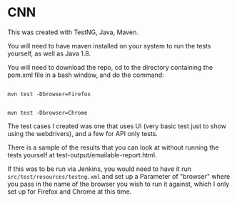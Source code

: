 # CNN

This was created with TestNG, Java, Maven.

You will need to have maven installed on your system to run the tests yourself, as well as Java 1.8.

You will need to download the repo, cd to the directory containing the pom.xml file in a bash window, and do the command:

<code>
mvn test -Dbrowser=Firefox
  
mvn test -Dbrowser=Chrome
</code>

The test cases I created was one that uses UI (very basic test just to show using the webdrivers), and a few for API only tests.

There is a sample of the results that you can look at without running the tests yourself at test-output/emailable-report.html.

If this was to be run via Jenkins, you would need to have it run <code>src/test/resources/testng.xml</code> and set up a Parameter of "browser" where you pass in the name of the browser you wish to run it against, which I only set up for Firefox and Chrome at this time.
